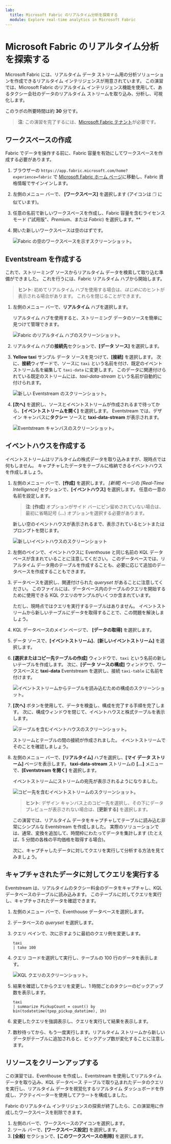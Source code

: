 ```yaml
---
lab:
  title: Microsoft Fabric のリアルタイム分析を探索する
  module: Explore real-time analytics in Microsoft Fabric
---
```


# Microsoft Fabric のリアルタイム分析を探索する

Microsoft Fabric には、リアルタイム データ ストリーム用の分析ソリューションを作成できるリアルタイム インテリジェンスが用意されています。 この演習では、Microsoft Fabric のリアルタイム インテリジェンス機能を使用して、あるタクシー会社のデータのリアルタイム ストリームを取り込み、分析し、可視化します。

このラボの所要時間は約 **30** 分です。

> **注**: この演習を完了するには、[Microsoft Fabric テナント](https://learn.microsoft.com/fabric/get-started/fabric-trial)が必要です。

## ワークスペースの作成

Fabric でデータを操作する前に、Fabric 容量を有効にしてワークスペースを作成する必要があります。

1. ブラウザーの `https://app.fabric.microsoft.com/home?experience=fabric` で [Microsoft Fabric ホーム ページ](https://app.fabric.microsoft.com/home?experience=fabric)に移動し、Fabric 資格情報でサインインします。
1. 左側のメニュー バーで、 **[ワークスペース]** を選択します (アイコンは &#128455; に似ています)。
1. 任意の名前で新しいワークスペースを作成し、Fabric 容量を含むライセンス モード ("試用版"、*Premium*、または *Fabric*) を選択します。**
1. 開いた新しいワークスペースは空のはずです。

    ![Fabric の空のワークスペースを示すスクリーンショット。](./images/new-workspace.png)

## Eventstream を作成する

これで、ストリーミング ソースからリアルタイム データを検索して取り込む準備ができました。 これを行うには、Fabric リアルタイム ハブから開始します。

> **ヒント**: 初めてリアルタイム ハブを使用する場合は、*はじめに*のヒントが表示される場合があります。 これらを閉じることができます。

1. 左側のメニュー バーで、**リアルタイム** ハブを選択します。

    リアルタイム ハブを使用すると、ストリーミング データのソースを簡単に見つけて管理できます。

    ![Fabric のリアルタイム ハブのスクリーンショット。](./images/real-time-hub.png)

1. リアルタイム ハブの**接続先**セクションで、**[データ ソース]** を選択します。
1. **Yellow taxi** サンプル データ ソースを見つけて、**[接続]** を選択します。 次に、**接続**ウィザードで、ソースに `taxi` という名前を付け、既定のイベントストリーム名を編集して `taxi-data` に変更します。 このデータに関連付けられている既定のストリームには、*taxi-data-stream* という名前が自動的に付けられます。

    ![新しい Eventstream のスクリーンショット。](./images/name-eventstream.png)

1. **[次へ]** を選択し、ソースとイベントストリームが作成されるまで待ってから、**[イベントストリームを開く]** を選択します。 Eventstream では、デザイン キャンバスに**タクシー** ソースと **taxi-data-stream** が表示されます。

   ![Eventstream キャンバスのスクリーンショット。](./images/new-taxi-stream.png)

## イベントハウスを作成する

イベントストリームはリアルタイムの株式データを取り込みますが、現時点では何もしません。 キャプチャしたデータをテーブルに格納できるイベントハウスを作成しましょう。

1. 左側のメニュー バーで、**[作成]** を選択します。 *[新規]* ページの *[Real-Time Intelligence]* セクションで、**[イベントハウス]** を選択します。 任意の一意の名前を設定します。

    >**注**: **[作成]** オプションがサイド バーにピン留めされていない場合は、最初に省略記号 (**...**) オプションを選択する必要があります。

    新しい空のイベントハウスが表示されるまで、表示されているヒントまたはプロンプトを閉じます。

    ![新しいイベントハウスのスクリーンショット](./images/create-eventhouse.png)

1. 左側のペインで、イベントハウスに Eventhouse と同じ名前の KQL データベースが含まれていることに注意してください。 このデータベースでは、リアルタイム データ用のテーブルを作成することも、必要に応じて追加のデータベースを作成することもできます。
1. データベースを選択し、関連付けられた *queryset* があることに注意してください。 このファイルには、データベース内のテーブルのクエリを開始するために使用できる KQL クエリのサンプルがいくつか含まれています。

    ただし、現時点ではクエリを実行するテーブルはありません。 イベントストリームから新しいテーブルにデータを取得することで、この問題を解決しましょう。

1. KQL データベースのメイン ページで、 **[データの取得]** を選択します。
1. データ ソースで、**[イベントストリーム]**、**[新しいイベントストリーム]** を選択します。
1. **[選択またはコピー先テーブルの作成]** ウィンドウで、`taxi` という名前の新しいテーブルを作成します。 次に、**[データ ソースの構成]** ウィンドウで、ワークスペースと **taxi-data** Eventstream を選択し、接続 `taxi-table` に名前を付けます。

   ![イベントストリームからテーブルを読み込むための構成のスクリーンショット。](./images/configure-destination.png)

1. **[次へ]** ボタンを使用して、データを検査し、構成を完了する手順を完了します。 次に、構成ウィンドウを閉じて、イベントハウスと株式テーブルを表示します。

   ![テーブルを含むイベントハウスのスクリーンショット。](./images/eventhouse-with-table.png)

    ストリームとテーブルの間の接続が作成されました。 イベントストリームでそのことを確認しましょう。

1. 左側のメニュー バーで、**[リアルタイム]** ハブを選択し、**[マイ データ ストリーム]** ページを表示します。 **taxi-data-stream** ストリームの **[...]** メニューで、**[Eventstream を開く]** を選択します。

    イベントストリームにストリームの宛先が表示されるようになりました。

   ![コピー先を含むイベントストリームのスクリーンショット。](./images/eventstream-destination.png)

    > **ヒント**: デザイン キャンバス上のコピー先を選択し、その下にデータ プレビューが表示されない場合は、**[更新する]** を選択します。

    この演習では、リアルタイム データをキャプチャしてテーブルに読み込む非常にシンプルな Eventstream を作成しました。 実際のソリューションでは、通常、変換を追加して、時間枠にわたってデータを集計します (たとえば、5 分間の各株の平均価格を取得する場合)。

    次に、キャプチャしたデータに対してクエリを実行して分析する方法を見てみましょう。

## キャプチャされたデータに対してクエリを実行する

Eventstream は、リアルタイムのタクシー料金のデータをキャプチャし、KQL データベースのテーブルに読み込みます。 このテーブルに対してクエリを実行し、キャプチャされたデータを確認できます。

1. 左側のメニュー バーで、Eventhouse データベースを選択します。
1. データベースの *queryset* を選択します。
1. クエリ ペインで、次に示すように最初のクエリ例を変更します。

    ```kql
    taxi
    | take 100
    ```

1. クエリ コードを選択して実行し、テーブルの 100 行のデータを表示します。

    ![KQL クエリのスクリーンショット。](./images/kql-stock-query.png)

1. 結果を確認してからクエリを変更し、1 時間ごとのタクシーのピックアップ数を表示します。

    ```kql
    taxi
    | summarize PickupCount = count() by bin(todatetime(tpep_pickup_datetime), 1h)
    ```

1. 変更したクエリを強調表示し、クエリを実行して結果を表示します。
1. 数秒待ってから、もう一度実行します。リアルタイム ストリームから新しいデータがテーブルに追加されると、ピックアップ数が変化することに注意します。

## リソースをクリーンアップする

この演習では、Eventhouse を作成し、Eventstream を使用してリアルタイム データを取り込み、KQL データベース テーブルで取り込まれたデータのクエリを実行し、リアルタイム データを視覚化するリアルタイム ダッシュボードを作成し、アクティベーターを使用してアラートを構成しました。

Fabric のリアルタイム インテリジェンスの探索が終了したら、この演習用に作成したワークスペースを削除できます。

1. 左側のバーで、ワークスペースのアイコンを選択します。
2. ツール バーで、**[ワークスペース設定]** を選択します。
3. **[全般]** セクションで、**[このワークスペースの削除]** を選択します。
